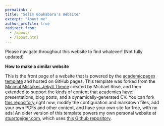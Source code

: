```yaml
---
permalink: /
title: "Selim Boukabara's Website"
excerpt: "About me"
author_profile: true
redirect_from: 
  - /about/
  - /about.html
---
```

Please navigate throughout this website to find whatever! (Not fully updated)

**How to make a similar website**

This is the front page of a website that is powered by the [academicpages template](https://github.com/academicpages/academicpages.github.io) and hosted on GitHub pages. This template was forked from the [Minimal Mistakes Jekyll Theme](https://mmistakes.github.io/minimal-mistakes/) created by Michael Rose, and then extended to support the kinds of content that academics have: presentations, blog posts, and a dynamically-generated CV. You can fork [this repository](https://github.com/academicpages/academicpages.github.io) right now, modify the configuration and markdown files, add your own PDFs and other content, and have your own site for free, with no ads! An older version of this template powers my own personal website at [stuartgeiger.com](http://stuartgeiger.com), which uses [this Github repository](https://github.com/staeiou/staeiou.github.io).
